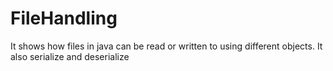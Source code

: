 # FileHandling
It shows how files in java can be read or written to using different objects. It also serialize and deserialize
